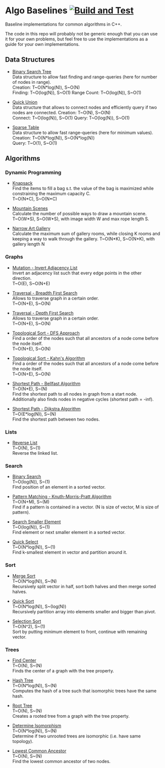# Algo Baselines [![Build and Test](https://github.com/lgulich/algo_baselines/actions/workflows/build_and_test.yml/badge.svg)](https://github.com/lgulich/algo_baselines/actions/workflows/build_and_test.yml)

Baseline implementations for common algorithms in C++.

The code in this repo will probably not be generic enough that you can use it
for your own problems, but feel free to use the implementations as a guide for
your own implementations.

## Data Structures

* [Binary Search Tree](include/data_structures/binary_search_tree.h)<br>
  Data structure to allow fast finding and range-queries (here for number of
  nodes in range).<br>
  Creation: T\~O(N\*log(N)), S\~O(N)<br>
  Finding: T\~O(log(N)), S\~O(1)
  Range Count: T\~O(log(N)), S\~O(1)

* [Quick Union](include/data_structures/quick_union.h)<br>
  Data structure that allows to connect nodes and efficiently query if two nodes
  are connected.
  Creation: T\~O(N), S\~O(N)<br>
  Connect: T\~O(log(N)), S\~O(1)
  Query: T\~O(log(N)), S\~O(1)

* [Sparse Table](include/data_structures/sparse_table.h)<br>
  Data structure to allow fast range-queries (here for minimum values).<br>
  Creation: T\~O(N\*log(N)), S\~O(N\*log(N))<br>
  Query: T\~O(1), S\~O(1)

## Algorithms

### Dynamic Programming

* [Knapsack](include/dynamic_programming/knapsack.h)<br>
  Find the items to fill a bag s.t. the value of the bag is maximized while
  constraining the maximum capacity C.<br>
  T\~O(N\*C), S\~O(N\*C)

* [Mountain Scenes](include/dynamic_programming/mountain_scenes.h)<br>
  Calculate the number of possible ways to draw a mountain scene.<br>
  T\~O(W\*S), S\~O(W\*S), with image width W and max rope length S.

* [Narrow Art Gallery](include/dynamic_programming/narrow_art_gallery.h)<br>
  Calculate the maximum sum of gallery rooms, while closing K rooms and keeping
  a way to walk through the gallery.
  T\~O(N\*K), S\~O(N\*K), with gallery length N

### Graphs

* [Mutation - Invert Adjacency List](include/graph/mutation.h)<br>
  Invert an adjacency list such that every edge points in the other
  direction.<br>
  T\~O(E), S\~O(N+E)

* [Traversal - Breadth First Search](include/graph/traversal.h)<br>
  Allows to traverse graph in a certain order.<br>
  T\~O(N+E), S\~O(N)

* [Traversal - Depth First Search](include/graph/traversal.h)<br>
  Allows to traverse graph in a certain order.<br>
  T\~O(N+E), S\~O(N)

* [Topological Sort - DFS Approach](include/graph/topological_sort.h)<br>
  Find a order of the nodes such that all ancestors of a node come before the
  node itself.<br>
  T\~O(N+E), S\~O(N)

* [Topological Sort - Kahn's Algorithm](include/graph/topological_sort.h)<br>
  Find a order of the nodes such that all ancestors of a node come before the
  node itself.<br>
  T\~O(N+E), S\~O(N)

* [Shortest Path - Bellfast Algorithm](include/graph/shortest_path.h)<br>
  T\~O(N\*E), S\~(N)<br>
  Find the shortest path to all nodes in graph from a start node. Additionally
  also finds nodes in negative cycles (shortest path = -inf).

* [Shortest Path - Dijkstra Algorithm](include/graph/shortest_path.h)<br>
  T\~O(E\*log(N)), S\~(N)<br>
  Find the shortest path between two nodes.

### Lists

* [Reverse List](include/list/reverse_list.h)<br>
  T\~O(N), S\~(1)<br>
  Reverse the linked list.

### Search

* [Binary Search](include/search/binary_search.h)<br>
  T\~O(log(N)), S\~(1)<br>
  Find position of an element in a sorted vector.

* [Pattern Matching - Knuth-Morris-Pratt Algorithm](include/search/search_pattern_kmp.h)<br>
  T\~O(N+M), S\~(M)<br>
  Find if a pattern is contained in a vector. (N is size of vector, M is size of
  pattern).

* [Search Smaller Element](include/search/search_smaller_element.h)<br>
  T\~O(log(N)), S\~(1)<br>
  Find element or next smaller element in a sorted vector.

* [Quick Select](include/search/quick_select.h)<br>
  T\~O(N\*log(N)), S\~(1)<br>
  Find k-smallest element in vector and partition around it.

### Sort

* [Merge Sort](include/sort/merge_sort.h)<br>
  T\~O(N\*log(N)), S\~(N)<br>
  Recursively split vector in half, sort both halves and then merge sorted
  halves.

* [Quick Sort](include/sort/quick_sort.h)<br>
  T\~O(N\*log(N)), S\~(log(N))<br>
  Recursively partition array into elements smaller and bigger than pivot.

* [Selection Sort](include/sort/selection_sort.h)<br>
  T\~O(N^2), S\~(1)<br>
  Sort by putting minimum element to front, continue with remaining vector.

### Trees

* [Find Center](include/tree/find_center.h)<br>
  T\~O(N), S\~(N)<br>
  Finds the center of a graph with the tree property.

* [Hash Tree](include/tree/hash_tree.h)<br>
  T\~O(N\*log(N)), S\~(N)<br>
  Computes the hash of a tree such that isomorphic trees have the same hash.

* [Root Tree](include/tree/root_tree.h)<br>
  T\~O(N), S\~(N)<br>
  Creates a rooted tree from a graph with the tree property.

* [Determine Isomorphism](include/tree/is_isomorphic.h)<br>
  T\~O(N\*log(N)), S\~(N)<br>
  Determine if two unrooted trees are isomorphic (i.e. have same topology).

* [Lowest Common Ancestor](include/tree/lowest_common_ancestor.h)<br>
  T\~O(N), S\~(N)<br>
  Find the lowest common ancestor of two nodes.
